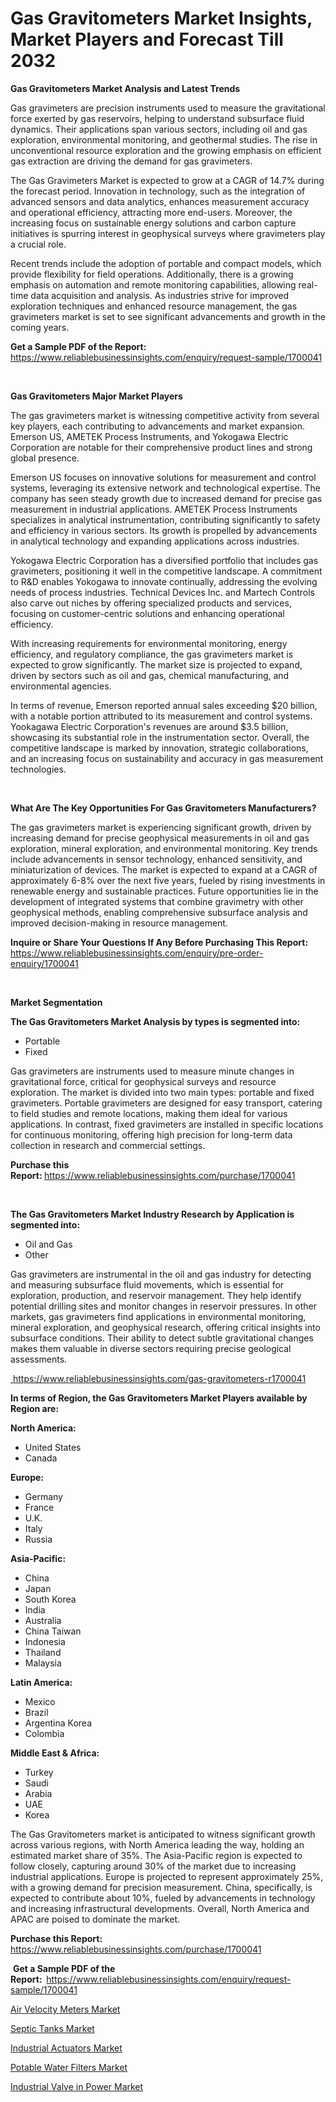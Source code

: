 <p><h1>Gas Gravitometers Market Insights, Market Players and Forecast Till 2032</h1></p><p><strong>Gas Gravitometers Market Analysis and Latest Trends</strong></p>
<p><p>Gas gravimeters are precision instruments used to measure the gravitational force exerted by gas reservoirs, helping to understand subsurface fluid dynamics. Their applications span various sectors, including oil and gas exploration, environmental monitoring, and geothermal studies. The rise in unconventional resource exploration and the growing emphasis on efficient gas extraction are driving the demand for gas gravimeters.</p><p>The Gas Gravimeters Market is expected to grow at a CAGR of 14.7% during the forecast period. Innovation in technology, such as the integration of advanced sensors and data analytics, enhances measurement accuracy and operational efficiency, attracting more end-users. Moreover, the increasing focus on sustainable energy solutions and carbon capture initiatives is spurring interest in geophysical surveys where gravimeters play a crucial role.</p><p>Recent trends include the adoption of portable and compact models, which provide flexibility for field operations. Additionally, there is a growing emphasis on automation and remote monitoring capabilities, allowing real-time data acquisition and analysis. As industries strive for improved exploration techniques and enhanced resource management, the gas gravimeters market is set to see significant advancements and growth in the coming years.</p></p>
<p><strong>Get a Sample PDF of the Report:&nbsp;</strong> <a href="https://www.reliablebusinessinsights.com/enquiry/request-sample/1700041?utm_campaign=1873&utm_medium=2&utm_source=Github&utm_content=ia&utm_term=27032025&utm_id=gas-gravitometers">https://www.reliablebusinessinsights.com/enquiry/request-sample/1700041</a></p>
<p>&nbsp;</p>
<p><strong>Gas Gravitometers Major Market Players</strong></p>
<p><p>The gas gravimeters market is witnessing competitive activity from several key players, each contributing to advancements and market expansion. Emerson US, AMETEK Process Instruments, and Yokogawa Electric Corporation are notable for their comprehensive product lines and strong global presence.</p><p>Emerson US focuses on innovative solutions for measurement and control systems, leveraging its extensive network and technological expertise. The company has seen steady growth due to increased demand for precise gas measurement in industrial applications. AMETEK Process Instruments specializes in analytical instrumentation, contributing significantly to safety and efficiency in various sectors. Its growth is propelled by advancements in analytical technology and expanding applications across industries.</p><p>Yokogawa Electric Corporation has a diversified portfolio that includes gas gravimeters, positioning it well in the competitive landscape. A commitment to R&D enables Yokogawa to innovate continually, addressing the evolving needs of process industries. Technical Devices Inc. and Martech Controls also carve out niches by offering specialized products and services, focusing on customer-centric solutions and enhancing operational efficiency.</p><p>With increasing requirements for environmental monitoring, energy efficiency, and regulatory compliance, the gas gravimeters market is expected to grow significantly. The market size is projected to expand, driven by sectors such as oil and gas, chemical manufacturing, and environmental agencies.</p><p>In terms of revenue, Emerson reported annual sales exceeding $20 billion, with a notable portion attributed to its measurement and control systems. Yookagawa Electric Corporation's revenues are around $3.5 billion, showcasing its substantial role in the instrumentation sector. Overall, the competitive landscape is marked by innovation, strategic collaborations, and an increasing focus on sustainability and accuracy in gas measurement technologies.</p></p>
<p>&nbsp;</p>
<p><strong>What Are The Key Opportunities For Gas Gravitometers Manufacturers?</strong></p>
<p><p>The gas gravimeters market is experiencing significant growth, driven by increasing demand for precise geophysical measurements in oil and gas exploration, mineral exploration, and environmental monitoring. Key trends include advancements in sensor technology, enhanced sensitivity, and miniaturization of devices. The market is expected to expand at a CAGR of approximately 6-8% over the next five years, fueled by rising investments in renewable energy and sustainable practices. Future opportunities lie in the development of integrated systems that combine gravimetry with other geophysical methods, enabling comprehensive subsurface analysis and improved decision-making in resource management.</p></p>
<p><strong>Inquire or Share Your Questions If Any Before Purchasing This Report:</strong> <a href="https://www.reliablebusinessinsights.com/enquiry/pre-order-enquiry/1700041?utm_campaign=1873&utm_medium=2&utm_source=Github&utm_content=ia&utm_term=27032025&utm_id=gas-gravitometers">https://www.reliablebusinessinsights.com/enquiry/pre-order-enquiry/1700041</a></p>
<p>&nbsp;</p>
<p><strong>Market Segmentation</strong></p>
<p><strong>The Gas Gravitometers Market Analysis by types is segmented into:</strong></p>
<p><ul><li>Portable</li><li>Fixed</li></ul></p>
<p><p>Gas gravimeters are instruments used to measure minute changes in gravitational force, critical for geophysical surveys and resource exploration. The market is divided into two main types: portable and fixed gravimeters. Portable gravimeters are designed for easy transport, catering to field studies and remote locations, making them ideal for various applications. In contrast, fixed gravimeters are installed in specific locations for continuous monitoring, offering high precision for long-term data collection in research and commercial settings.</p></p>
<p><strong>Purchase this Report:&nbsp;</strong><a href="https://www.reliablebusinessinsights.com/purchase/1700041?utm_campaign=1873&utm_medium=2&utm_source=Github&utm_content=ia&utm_term=27032025&utm_id=gas-gravitometers">https://www.reliablebusinessinsights.com/purchase/1700041</a></p>
<p>&nbsp;</p>
<p><strong>The Gas Gravitometers Market Industry Research by Application is segmented into:</strong></p>
<p><ul><li>Oil and Gas</li><li>Other</li></ul></p>
<p><p>Gas gravimeters are instrumental in the oil and gas industry for detecting and measuring subsurface fluid movements, which is essential for exploration, production, and reservoir management. They help identify potential drilling sites and monitor changes in reservoir pressures. In other markets, gas gravimeters find applications in environmental monitoring, mineral exploration, and geophysical research, offering critical insights into subsurface conditions. Their ability to detect subtle gravitational changes makes them valuable in diverse sectors requiring precise geological assessments.</p></p>
<p><a href="https://www.reliablebusinessinsights.com/gas-gravitometers-r1700041?utm_campaign=1873&utm_medium=2&utm_source=Github&utm_content=ia&utm_term=27032025&utm_id=gas-gravitometers">&nbsp;https://www.reliablebusinessinsights.com/gas-gravitometers-r1700041</a></p>
<p><strong>In terms of Region, the Gas Gravitometers Market Players available by Region are:</strong></p>
<p>
    <p> <strong> North America: </strong>
        <ul>
            <li>United States</li>
            <li>Canada</li>
        </ul>
        </p> 
    <p> <strong> Europe: </strong>
        <ul>
            <li>Germany</li>
            <li>France</li>
            <li>U.K.</li>
            <li>Italy</li>
            <li>Russia</li>
        </ul>
        </p> 
    <p> <strong> Asia-Pacific: </strong>
        <ul>
            <li>China</li>
            <li>Japan</li>
            <li>South Korea</li>
            <li>India</li>
            <li>Australia</li>
            <li>China Taiwan</li>
            <li>Indonesia</li>
            <li>Thailand</li>
            <li>Malaysia</li>
        </ul>
        </p> 
    <p> <strong> Latin America: </strong>
        <ul>
            <li>Mexico</li>
            <li>Brazil</li>
            <li>Argentina Korea</li>
            <li>Colombia</li>
        </ul>
        </p> 
    <p> <strong> Middle East & Africa: </strong>
        <ul>
            <li>Turkey</li>
            <li>Saudi</li>
            <li>Arabia</li>
            <li>UAE</li>
            <li>Korea</li>
        </ul>
    </p>
    </p>
<p><p>The Gas Gravitometers market is anticipated to witness significant growth across various regions, with North America leading the way, holding an estimated market share of 35%. The Asia-Pacific region is expected to follow closely, capturing around 30% of the market due to increasing industrial applications. Europe is projected to represent approximately 25%, with a growing demand for precision measurement. China, specifically, is expected to contribute about 10%, fueled by advancements in technology and increasing infrastructural developments. Overall, North America and APAC are poised to dominate the market.</p></p>
<p><strong>Purchase this Report: </strong><a href="https://www.reliablebusinessinsights.com/purchase/1700041?utm_campaign=1873&utm_medium=2&utm_source=Github&utm_content=ia&utm_term=27032025&utm_id=gas-gravitometers">https://www.reliablebusinessinsights.com/purchase/1700041</a></p>
<p>&nbsp;<strong>Get a Sample PDF of the Report:&nbsp;&nbsp;</strong><a href="https://www.reliablebusinessinsights.com/enquiry/request-sample/1700041?utm_campaign=1873&utm_medium=2&utm_source=Github&utm_content=ia&utm_term=27032025&utm_id=gas-gravitometers">https://www.reliablebusinessinsights.com/enquiry/request-sample/1700041</a></p>
<p><strong></strong></p>
<p><p><a href="https://www.linkedin.com/pulse/air-velocity-meters-market-report-company-profiles-share-analysis-wsicf?utm_campaign=1873&utm_medium=2&utm_source=Github&utm_content=ia&utm_term=27032025&utm_id=gas-gravitometers">Air Velocity Meters Market</a></p><p><a href="https://www.linkedin.com/pulse/septic-tanks-market-overview-size-value-predicted-cagr-zyimc?utm_campaign=1873&utm_medium=2&utm_source=Github&utm_content=ia&utm_term=27032025&utm_id=gas-gravitometers">Septic Tanks Market</a></p><p><a href="https://github.com/abbasgwiltke/Market-Research-Report-List-1/blob/main/industrial-actuators-market.md?utm_campaign=1873&utm_medium=2&utm_source=Github&utm_content=ia&utm_term=27032025&utm_id=gas-gravitometers">Industrial Actuators Market</a></p><p><a href="https://www.linkedin.com/pulse/latest-research-potable-water-filters-market-revenue-valuation-7c91f?utm_campaign=1873&utm_medium=2&utm_source=Github&utm_content=ia&utm_term=27032025&utm_id=gas-gravitometers">Potable Water Filters Market</a></p><p><a href="https://github.com/tauchzuazoli/Market-Research-Report-List-1/blob/main/industrial-valve-in-power-market.md?utm_campaign=1873&utm_medium=2&utm_source=Github&utm_content=ia&utm_term=27032025&utm_id=gas-gravitometers">Industrial Valve in Power Market</a></p></p>